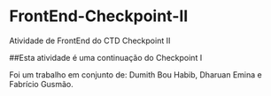 # FrontEnd-Checkpoint-II
Atividade de FrontEnd do CTD Checkpoint II

##Esta atividade é uma continuação do Checkpoint I

Foi um trabalho em conjunto de: Dumith Bou Habib, Dharuan Emina e Fabrício Gusmão.
